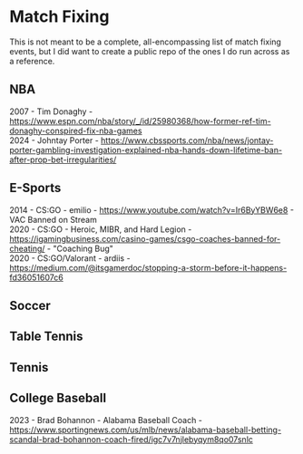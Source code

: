 # Match Fixing

This is not meant to be a complete, all-encompassing list of match fixing events, but I did want to create a public repo of the ones I do run across as a reference. 

## NBA

2007 - Tim Donaghy - https://www.espn.com/nba/story/_/id/25980368/how-former-ref-tim-donaghy-conspired-fix-nba-games<br />
2024 - Johntay Porter - https://www.cbssports.com/nba/news/jontay-porter-gambling-investigation-explained-nba-hands-down-lifetime-ban-after-prop-bet-irregularities/<br />

## E-Sports

2014 - CS:GO - emilio - https://www.youtube.com/watch?v=Ir6ByYBW6e8 - VAC Banned on Stream<br />
2020 - CS:GO - Heroic, MIBR, and Hard Legion - https://igamingbusiness.com/casino-games/csgo-coaches-banned-for-cheating/ - "Coaching Bug"<br />
2020 - CS:GO/Valorant - ardiis - https://medium.com/@itsgamerdoc/stopping-a-storm-before-it-happens-fd36051607c6<br />

## Soccer

## Table Tennis

## Tennis

## College Baseball

2023 - Brad Bohannon - Alabama Baseball Coach - https://www.sportingnews.com/us/mlb/news/alabama-baseball-betting-scandal-brad-bohannon-coach-fired/igc7v7njlebyqym8qo07snlc<br />
